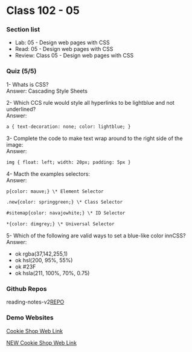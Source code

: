 # Class 102 - 05

### Section list

- Lab: 05 - Design web pages with CSS
- Read: 05 - Design web pages with CSS
- Review: Class 05 - Design web pages with CSS

### Quiz (5/5)

1- Whats is CSS?  
Answer: Cascading Style Sheets

2- Which CCS rule would style all hyperlinks to be lightblue and not underlined?  
Answer:

```html
a { text-decoration: none; color: lightblue; }
```

3- Complete the code to make text wrap around to the right side of the image:  
Answer:

```html
img { float: left; width: 20px; padding: 5px }
```

4- Macth the examples selectors:  
Answer:

```html
p{color: mauve;} \* Element Selector
```

```html
.new{color: springgreen;} \* Class Selector
```

```html
#sitemap{color: navajowhite;} \* ID Selector
```

```html
*{color: dimgrey;} \* Universal Selector
```

5- Which of the following are valid ways to set a blue-like color innCSS?  
Answer:

- ok rgba(37,142,255,1)
- ok hsl(200, 95%, 55%)
- ok #23F
- ok hsla(211, 100%, 70%, 0.75)

### Github Repos

reading-notes-v2[REPO](https://github.com/VMO2020/reading-notes-v2)

### Demo Websites

[Cookie Shop Web Link](https://vmo2020.github.io/wireframe-demo/)

[NEW Cookie Shop Web Link](https://vmo2020.github.io/cookies-stand/)
